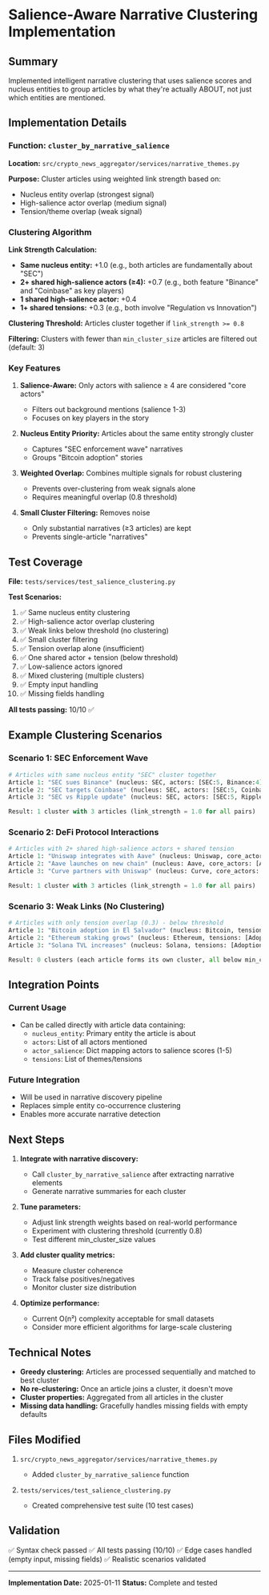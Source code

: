# Salience-Aware Narrative Clustering Implementation

## Summary

Implemented intelligent narrative clustering that uses salience scores and nucleus entities to group articles by what they're actually ABOUT, not just which entities are mentioned.

## Implementation Details

### Function: `cluster_by_narrative_salience`

**Location:** `src/crypto_news_aggregator/services/narrative_themes.py`

**Purpose:** Cluster articles using weighted link strength based on:
- Nucleus entity overlap (strongest signal)
- High-salience actor overlap (medium signal)
- Tension/theme overlap (weak signal)

### Clustering Algorithm

**Link Strength Calculation:**
- **Same nucleus entity:** +1.0 (e.g., both articles are fundamentally about "SEC")
- **2+ shared high-salience actors (≥4):** +0.7 (e.g., both feature "Binance" and "Coinbase" as key players)
- **1 shared high-salience actor:** +0.4
- **1+ shared tensions:** +0.3 (e.g., both involve "Regulation vs Innovation")

**Clustering Threshold:** Articles cluster together if `link_strength >= 0.8`

**Filtering:** Clusters with fewer than `min_cluster_size` articles are filtered out (default: 3)

### Key Features

1. **Salience-Aware:** Only actors with salience ≥ 4 are considered "core actors"
   - Filters out background mentions (salience 1-3)
   - Focuses on key players in the story

2. **Nucleus Entity Priority:** Articles about the same entity strongly cluster
   - Captures "SEC enforcement wave" narratives
   - Groups "Bitcoin adoption" stories

3. **Weighted Overlap:** Combines multiple signals for robust clustering
   - Prevents over-clustering from weak signals alone
   - Requires meaningful overlap (0.8 threshold)

4. **Small Cluster Filtering:** Removes noise
   - Only substantial narratives (≥3 articles) are kept
   - Prevents single-article "narratives"

## Test Coverage

**File:** `tests/services/test_salience_clustering.py`

**Test Scenarios:**
1. ✅ Same nucleus entity clustering
2. ✅ High-salience actor overlap clustering
3. ✅ Weak links below threshold (no clustering)
4. ✅ Small cluster filtering
5. ✅ Tension overlap alone (insufficient)
6. ✅ One shared actor + tension (below threshold)
7. ✅ Low-salience actors ignored
8. ✅ Mixed clustering (multiple clusters)
9. ✅ Empty input handling
10. ✅ Missing fields handling

**All tests passing:** 10/10 ✅

## Example Clustering Scenarios

### Scenario 1: SEC Enforcement Wave
```python
# Articles with same nucleus entity "SEC" cluster together
Article 1: "SEC sues Binance" (nucleus: SEC, actors: [SEC:5, Binance:4])
Article 2: "SEC targets Coinbase" (nucleus: SEC, actors: [SEC:5, Coinbase:4])
Article 3: "SEC vs Ripple update" (nucleus: SEC, actors: [SEC:5, Ripple:4])

Result: 1 cluster with 3 articles (link_strength = 1.0 for all pairs)
```

### Scenario 2: DeFi Protocol Interactions
```python
# Articles with 2+ shared high-salience actors + shared tension
Article 1: "Uniswap integrates with Aave" (nucleus: Uniswap, core_actors: [Uniswap:5, Aave:4], tensions: [DeFi Innovation])
Article 2: "Aave launches on new chain" (nucleus: Aave, core_actors: [Aave:5, Uniswap:4], tensions: [DeFi Innovation])
Article 3: "Curve partners with Uniswap" (nucleus: Curve, core_actors: [Curve:5, Uniswap:4, Aave:4], tensions: [DeFi Innovation])

Result: 1 cluster with 3 articles (link_strength = 1.0 for all pairs)
```

### Scenario 3: Weak Links (No Clustering)
```python
# Articles with only tension overlap (0.3) - below threshold
Article 1: "Bitcoin adoption in El Salvador" (nucleus: Bitcoin, tensions: [Adoption])
Article 2: "Ethereum staking grows" (nucleus: Ethereum, tensions: [Adoption])
Article 3: "Solana TVL increases" (nucleus: Solana, tensions: [Adoption])

Result: 0 clusters (each article forms its own cluster, all below min_cluster_size)
```

## Integration Points

### Current Usage
- Can be called directly with article data containing:
  - `nucleus_entity`: Primary entity the article is about
  - `actors`: List of all actors mentioned
  - `actor_salience`: Dict mapping actors to salience scores (1-5)
  - `tensions`: List of themes/tensions

### Future Integration
- Will be used in narrative discovery pipeline
- Replaces simple entity co-occurrence clustering
- Enables more accurate narrative detection

## Next Steps

1. **Integrate with narrative discovery:**
   - Call `cluster_by_narrative_salience` after extracting narrative elements
   - Generate narrative summaries for each cluster

2. **Tune parameters:**
   - Adjust link strength weights based on real-world performance
   - Experiment with clustering threshold (currently 0.8)
   - Test different min_cluster_size values

3. **Add cluster quality metrics:**
   - Measure cluster coherence
   - Track false positives/negatives
   - Monitor cluster size distribution

4. **Optimize performance:**
   - Current O(n²) complexity acceptable for small datasets
   - Consider more efficient algorithms for large-scale clustering

## Technical Notes

- **Greedy clustering:** Articles are processed sequentially and matched to best cluster
- **No re-clustering:** Once an article joins a cluster, it doesn't move
- **Cluster properties:** Aggregated from all articles in the cluster
- **Missing data handling:** Gracefully handles missing fields with empty defaults

## Files Modified

1. `src/crypto_news_aggregator/services/narrative_themes.py`
   - Added `cluster_by_narrative_salience` function

2. `tests/services/test_salience_clustering.py`
   - Created comprehensive test suite (10 test cases)

## Validation

✅ Syntax check passed
✅ All tests passing (10/10)
✅ Edge cases handled (empty input, missing fields)
✅ Realistic scenarios validated

---

**Implementation Date:** 2025-01-11
**Status:** Complete and tested
